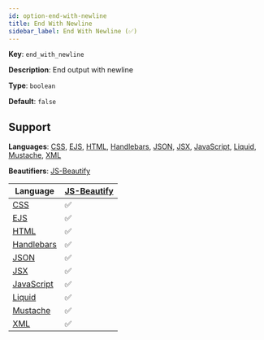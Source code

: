 ```yaml
---
id: option-end-with-newline
title: End With Newline
sidebar_label: End With Newline (✅)
---
```

**Key**: `end_with_newline`

**Description**: End output with newline

**Type**: `boolean`

**Default**: `false`

## Support
**Languages**: [CSS](/docs/language-css.html), [EJS](/docs/language-ejs.html), [HTML](/docs/language-html.html), [Handlebars](/docs/language-handlebars.html), [JSON](/docs/language-json.html), [JSX](/docs/language-jsx.html), [JavaScript](/docs/language-javascript.html), [Liquid](/docs/language-liquid.html), [Mustache](/docs/language-mustache.html), [XML](/docs/language-xml.html)

**Beautifiers**: [JS-Beautify](/docs/beautifier-js-beautify.html)

| Language | [JS-Beautify](/docs/beautifier-js-beautify.html) |
| --- | --- |
| [CSS](/docs/language-css.html) | &#9989; |
| [EJS](/docs/language-ejs.html) | &#9989; |
| [HTML](/docs/language-html.html) | &#9989; |
| [Handlebars](/docs/language-handlebars.html) | &#9989; |
| [JSON](/docs/language-json.html) | &#9989; |
| [JSX](/docs/language-jsx.html) | &#9989; |
| [JavaScript](/docs/language-javascript.html) | &#9989; |
| [Liquid](/docs/language-liquid.html) | &#9989; |
| [Mustache](/docs/language-mustache.html) | &#9989; |
| [XML](/docs/language-xml.html) | &#9989; |